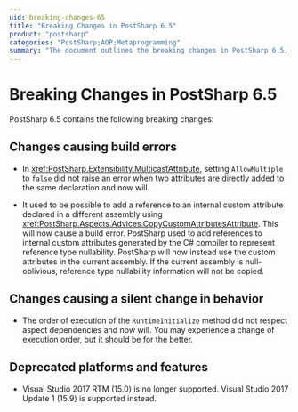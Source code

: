 ```yaml
---
uid: breaking-changes-65
title: "Breaking Changes in PostSharp 6.5"
product: "postsharp"
categories: "PostSharp;AOP;Metaprogramming"
summary: "The document outlines the breaking changes in PostSharp 6.5, including changes causing build errors, changes causing a silent change in behavior, and deprecated platforms and features."
---
```

# Breaking Changes in PostSharp 6.5

PostSharp 6.5 contains the following breaking changes:


## Changes causing build errors

* In <xref:PostSharp.Extensibility.MulticastAttribute>, setting `AllowMultiple` to `false` did not raise an error when two attributes are directly added to the same declaration and now will. 

* It used to be possible to add a reference to an internal custom attribute declared in a different assembly using <xref:PostSharp.Aspects.Advices.CopyCustomAttributesAttribute>. This will now cause a build error. PostSharp used to add references to internal custom attributes generated by the C# compiler to represent reference type nullability. PostSharp will now instead use the custom attributes in the current assembly. If the current assembly is null-oblivious, reference type nullability information will not be copied. 


## Changes causing a silent change in behavior

* The order of execution of the `RuntimeInitialize` method did not respect aspect dependencies and now will. You may experience a change of execution order, but it should be for the better. 


## Deprecated platforms and features

* Visual Studio 2017 RTM (15.0) is no longer supported. Visual Studio 2017 Update 1 (15.9) is supported instead.


